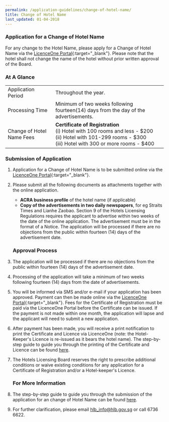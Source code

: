 ```yaml
---
permalink: /application-guidelines/change-of-hotel-name/
title: Change of Hotel Name
last_updated: 01-04-2018
---
```


### **Application for a Change of Hotel Name**

For any change to the Hotel Name, please apply for a Change of Hotel Name via the [LicenceOne Portal](https://licence1.business.gov.sg){:target="_blank"}. Please note that the hotel shall not change the name of the hotel without prior written approval of the Board.

### **At A Glance**

<table class="table-v">
  <tr>
    <td>Application Period</td>
    <td>Throughout the year.</td> 
  </tr>
  <tr>
    <td>Processing Time</td>
    <td>Minimum of two weeks following fourteen(14) days from the day of the advertisements.</td>
  </tr>
  <tr>
    <td>Change of Hotel Name Fees</td>
    <td><b>Certificate of Registration</b> <br>(i)    Hotel with 100 rooms and less - $200 <br>(ii)   Hotel with 101-299 rooms - $300 <br> (iii)  Hotel with 300 or more rooms - $400 <br></td>
  </tr>
</table>

### **Submission of Application**

1. Application for a Change of Hotel Name is to be submitted online via the [LicenceOne Portal](https://licence1.business.gov.sg){:target="_blank"}.

2. Please submit all the following documents as attachments together with the online application. 

   * **ACRA business profile** of the hotel name (if applicable)  
   * **Copy of the advertisements in two daily newspapers**, for eg Straits Times and Lianhe Zaobao. Section 9 of the Hotels Licensing Regulations requires the applicant to advertise within two weeks of the date of the online application. The advertisement must be in the format of a Notice. The application will be processed if there are no objections from the public within fourteen (14) days of the advertisement date.

   ### **Approval Process**

3. The application will be processed if there are no objections from the public within fourteen (14) days of the advertisement date.

4. Processing of the application will take a minimum of two weeks following fourteen (14) days from the date of advertisements.

5. You will be informed via SMS and/or e-mail if your application has been approved. Payment can then be made online via the [LicenceOne Portal](https://licence1.business.gov.sg){:target="_blank"}. Fees for the Certificate of Registration must be paid via the LicenceOne Portal before the Certificate can be issued. If the payment is not made within one month, the application will lapse and the applicant will need to submit a new application. 

6. After payment has been made, you will receive a print notification to print the Certificate and Licence via LicenceOne (note: the Hotel-Keeper's Licence is re-issued as it bears the hotel name). The step-by-step guide to guide you through the printing of the Certificate and Licence can be found [here](/files/resources/guides/guide-printing-certificate-licence.pdf).

7. The Hotels Licensing Board reserves the right to prescribe additional conditions or waive existing conditions for any application for a Certificate of Registration and/or a Hotel-keeper's Licence. 

   ### **For More Information**

8. The step-by-step guide to guide you through the submission of the application for an change of Hotel Name can be found [here](/files/resources/guides/guide-amendment-of-licence.pdf).

9. For further clarification, please email <hlb_info@hlb.gov.sg> or call 6736 6622.
